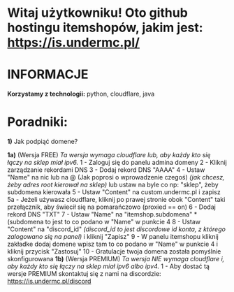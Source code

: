 # Witaj użytkowniku! Oto github hostingu itemshopów, jakim jest: https://is.undermc.pl/

# INFORMACJE

**Korzystamy z technologii:**
python, cloudflare, java

# Poradniki:

**1)** Jak podpiąć domene?

**1a)** (Wersja FREE) *Ta wersja wymaga cloudflare lub, aby każdy kto się łączy na sklep miał ipv6.*
1 - Zaloguj się do panelu admina domeny
2 - Kliknij zarządzanie rekordami DNS
3 - Dodaj rekord DNS "AAAA"
4 - Ustaw "Name" na nic lub na @ (Jak poprosi o wprowadzenie czegoś) *(jak chcesz, żeby adres root kierował na sklep)* lub ustaw na byle co np: "sklep", żeby subdomena kierowała
5 - Ustaw "Content" na custom.undermc.pl i zapisz
5a - Jeżeli używasz cloudflare, kliknij po prawej stronie obok "Content" taki przełącznik, aby świecił się na pomarańczowo (proxied == on)
6 - Dodaj rekord DNS "TXT"
7 - Ustaw "Name" na "itemshop.subdomena" *(subdomena to jest to co podano w "Name" w punkcie 4
8 - Ustaw "Content" na "discord_id" *(discord_id to jest discordowe id konta, z którego zalogowano się na panel)* i kliknij "Zapisz"
9 - W panelu itemshopu kliknij zakładke dodaj domene wpisz tam to co podano w "Name" w punkcie 4 i kliknij przycisk "Zastosuj"
10 - Gratulacje twoja domena została pomyślnie skonfigurowana
**1b)** (Wersja PREMIUM) *Ta wersja NIE wymaga cloudflare i, aby każdy kto się łączy na sklep miał ipv6 albo ipv4.*
1 - Aby dostać tą wersje PREMIUM skontaktuj się z nami na discordzie: https://is.undermc.pl/discord
